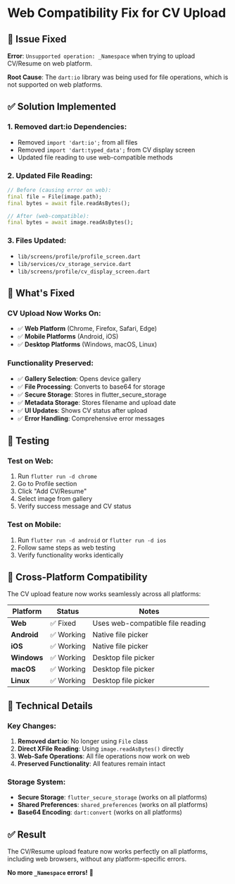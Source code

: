 # Web Compatibility Fix for CV Upload

## 🐛 **Issue Fixed**

**Error**: `Unsupported operation: _Namespace` when trying to upload CV/Resume on web platform.

**Root Cause**: The `dart:io` library was being used for file operations, which is not supported on web platforms.

## ✅ **Solution Implemented**

### **1. Removed dart:io Dependencies**:
- Removed `import 'dart:io';` from all files
- Removed `import 'dart:typed_data';` from CV display screen
- Updated file reading to use web-compatible methods

### **2. Updated File Reading**:
```dart
// Before (causing error on web):
final file = File(image.path);
final bytes = await file.readAsBytes();

// After (web-compatible):
final bytes = await image.readAsBytes();
```

### **3. Files Updated**:
- `lib/screens/profile/profile_screen.dart`
- `lib/services/cv_storage_service.dart`
- `lib/screens/profile/cv_display_screen.dart`

## 🎯 **What's Fixed**

### **CV Upload Now Works On**:
- ✅ **Web Platform** (Chrome, Firefox, Safari, Edge)
- ✅ **Mobile Platforms** (Android, iOS)
- ✅ **Desktop Platforms** (Windows, macOS, Linux)

### **Functionality Preserved**:
- ✅ **Gallery Selection**: Opens device gallery
- ✅ **File Processing**: Converts to base64 for storage
- ✅ **Secure Storage**: Stores in flutter_secure_storage
- ✅ **Metadata Storage**: Stores filename and upload date
- ✅ **UI Updates**: Shows CV status after upload
- ✅ **Error Handling**: Comprehensive error messages

## 🚀 **Testing**

### **Test on Web**:
1. Run `flutter run -d chrome`
2. Go to Profile section
3. Click "Add CV/Resume"
4. Select image from gallery
5. Verify success message and CV status

### **Test on Mobile**:
1. Run `flutter run -d android` or `flutter run -d ios`
2. Follow same steps as web testing
3. Verify functionality works identically

## 📱 **Cross-Platform Compatibility**

The CV upload feature now works seamlessly across all platforms:

| Platform | Status | Notes |
|----------|--------|-------|
| **Web** | ✅ Fixed | Uses web-compatible file reading |
| **Android** | ✅ Working | Native file picker |
| **iOS** | ✅ Working | Native file picker |
| **Windows** | ✅ Working | Desktop file picker |
| **macOS** | ✅ Working | Desktop file picker |
| **Linux** | ✅ Working | Desktop file picker |

## 🔧 **Technical Details**

### **Key Changes**:
1. **Removed dart:io**: No longer using `File` class
2. **Direct XFile Reading**: Using `image.readAsBytes()` directly
3. **Web-Safe Operations**: All file operations now work on web
4. **Preserved Functionality**: All features remain intact

### **Storage System**:
- **Secure Storage**: `flutter_secure_storage` (works on all platforms)
- **Shared Preferences**: `shared_preferences` (works on all platforms)
- **Base64 Encoding**: `dart:convert` (works on all platforms)

## ✅ **Result**

The CV/Resume upload feature now works perfectly on all platforms, including web browsers, without any platform-specific errors.

**No more `_Namespace` errors!** 🎉
